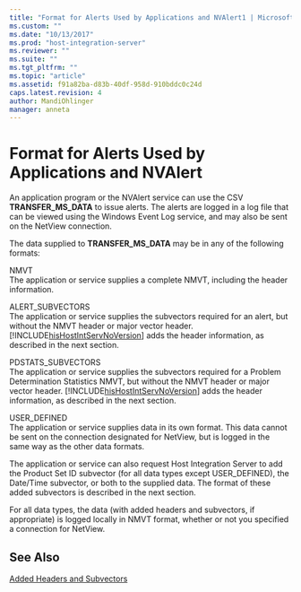 ```yaml
---
title: "Format for Alerts Used by Applications and NVAlert1 | Microsoft Docs"
ms.custom: ""
ms.date: "10/13/2017"
ms.prod: "host-integration-server"
ms.reviewer: ""
ms.suite: ""
ms.tgt_pltfrm: ""
ms.topic: "article"
ms.assetid: f91a82ba-d83b-40df-958d-910bddc0c24d
caps.latest.revision: 4
author: MandiOhlinger
manager: anneta
---
```

# Format for Alerts Used by Applications and NVAlert
An application program or the NVAlert service can use the CSV **TRANSFER_MS_DATA** to issue alerts. The alerts are logged in a log file that can be viewed using the Windows Event Log service, and may also be sent on the NetView connection.  
  
 The data supplied to **TRANSFER_MS_DATA** may be in any of the following formats:  
  
 NMVT  
 The application or service supplies a complete NMVT, including the header information.  
  
 ALERT_SUBVECTORS  
 The application or service supplies the subvectors required for an alert, but without the NMVT header or major vector header. [!INCLUDE[hisHostIntServNoVersion](../core/includes/hishostintservnoversion-md.md)] adds the header information, as described in the next section.  
  
 PDSTATS_SUBVECTORS  
 The application or service supplies the subvectors required for a Problem Determination Statistics NMVT, but without the NMVT header or major vector header. [!INCLUDE[hisHostIntServNoVersion](../core/includes/hishostintservnoversion-md.md)] adds the header information, as described in the next section.  
  
 USER_DEFINED  
 The application or service supplies data in its own format. This data cannot be sent on the connection designated for NetView, but is logged in the same way as the other data formats.  
  
 The application or service can also request Host Integration Server to add the Product Set ID subvector (for all data types except USER_DEFINED), the Date/Time subvector, or both to the supplied data. The format of these added subvectors is described in the next section.  
  
 For all data types, the data (with added headers and subvectors, if appropriate) is logged locally in NMVT format, whether or not you specified a connection for NetView.  
  
## See Also  
 [Added Headers and Subvectors](../core/added-headers-and-subvectors.md)